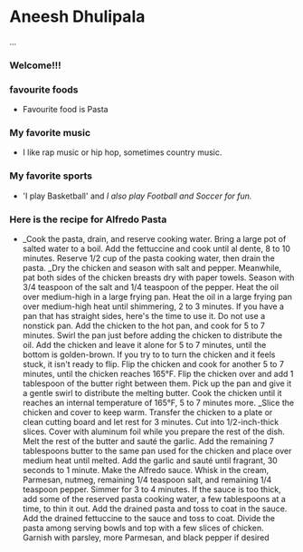 # Aneesh Dhulipala
...
###  Welcome!!!

### favourite foods
* Favourite food is Pasta

### My favorite music
* I like rap music or hip hop, sometimes country music.

### My favorite sports
* 'I play Basketball' and _I also play Football and Soccer for fun._

### Here is the recipe for Alfredo Pasta

* _Cook the pasta, drain, and reserve cooking water. Bring a large pot of salted water to a boil. Add the fettuccine and cook until al dente, 8 to 10 minutes. Reserve 1/2 cup of the pasta cooking water, then drain the pasta.
_Dry the chicken and season with salt and pepper. Meanwhile, pat both sides of the chicken breasts dry with paper towels. Season with 3/4 teaspoon of the salt and 1/4 teaspoon of the pepper.
Heat the oil over medium-high in a large frying pan. Heat the oil in a large frying pan over medium-high heat until shimmering, 2 to 3 minutes. If you have a pan that has straight sides, here's the time to use it. Do not use a nonstick pan.
Add the chicken to the hot pan, and cook for 5 to 7 minutes. Swirl the pan just before adding the chicken to distribute the oil. Add the chicken and leave it alone for 5 to 7 minutes, until the bottom is golden-brown. If you try to to turn the chicken and it feels stuck, it isn't ready to flip.
Flip the chicken and cook for another 5 to 7 minutes, until the chicken reaches 165°F. Flip the chicken over and add 1 tablespoon of the butter right between them. Pick up the pan and give it a gentle swirl to distribute the melting butter. Cook the chicken until it reaches an internal temperature of 165°F, 5 to 7 minutes more.
_Slice the chicken and cover to keep warm. Transfer the chicken to a plate or clean cutting board and let rest for 3 minutes. Cut into 1/2-inch-thick slices. Cover with aluminum foil while you prepare the rest of the dish.
Melt the rest of the butter and sauté the garlic. Add the remaining 7 tablespoons butter to the same pan used for the chicken and place over medium heat until melted. Add the garlic and sauté until fragrant, 30 seconds to 1 minute.
Make the Alfredo sauce. Whisk in the cream, Parmesan, nutmeg, remaining 1/4 teaspoon salt, and remaining 1/4 teaspoon pepper. Simmer for 3 to 4 minutes. If the sauce is too thick, add some of the reserved pasta cooking water, a few tablespoons at a time, to thin it out.
Add the drained pasta and toss to coat in the sauce. Add the drained fettuccine to the sauce and toss to coat. Divide the pasta among serving bowls and top with a few slices of chicken. Garnish with parsley, more Parmesan, and black pepper if desired
